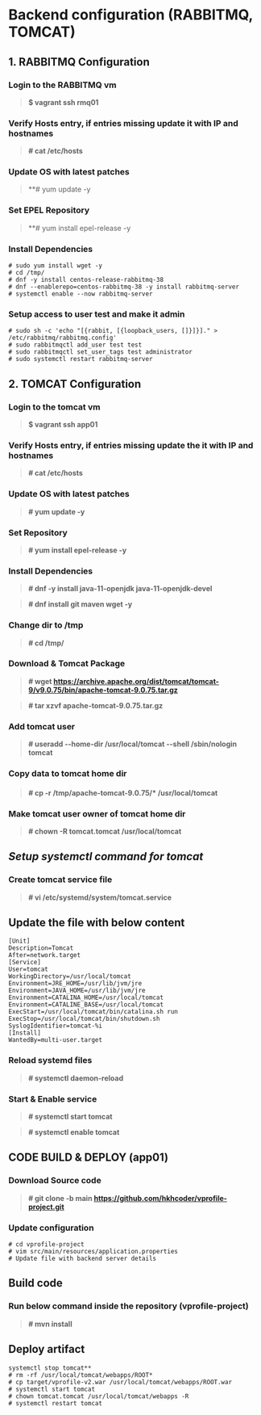 # Backend configuration (RABBITMQ, TOMCAT) 
## 1. RABBITMQ Configuration
### Login to the RABBITMQ vm
>  **$ vagrant ssh rmq01**
### Verify Hosts entry, if entries missing update it with IP and hostnames
>  **# cat /etc/hosts**
### Update OS with latest patches
>  **# yum update -y
### Set EPEL Repository
>  **# yum install epel-release -y
### Install Dependencies
```
# sudo yum install wget -y
# cd /tmp/
# dnf -y install centos-release-rabbitmq-38
# dnf --enablerepo=centos-rabbitmq-38 -y install rabbitmq-server
# systemctl enable --now rabbitmq-server
```
### Setup access to user test and make it admin
```
# sudo sh -c 'echo "[{rabbit, [{loopback_users, []}]}]." > /etc/rabbitmq/rabbitmq.config'
# sudo rabbitmqctl add_user test test
# sudo rabbitmqctl set_user_tags test administrator
# sudo systemctl restart rabbitmq-server
```
## 2. TOMCAT Configuration
### Login to the tomcat vm
>  **$ vagrant ssh app01**
### Verify Hosts entry, if entries missing update the it with IP and hostnames
>  **# cat /etc/hosts**
### Update OS with latest patches
>  **# yum update -y**
### Set Repository
>  **# yum install epel-release -y**
### Install Dependencies
>  **# dnf -y install java-11-openjdk java-11-openjdk-devel**

>  **# dnf install git maven wget -y**

### Change dir to /tmp
>  **# cd /tmp/**
### Download & Tomcat Package
>  **# wget https://archive.apache.org/dist/tomcat/tomcat-9/v9.0.75/bin/apache-tomcat-9.0.75.tar.gz**

> **# tar xzvf apache-tomcat-9.0.75.tar.gz**

### Add tomcat user
> **# useradd --home-dir /usr/local/tomcat --shell /sbin/nologin tomcat**

### Copy data to tomcat home dir
> #### # cp -r /tmp/apache-tomcat-9.0.75/* /usr/local/tomcat
### Make tomcat user owner of tomcat home dir
> **# chown -R tomcat.tomcat /usr/local/tomcat**
## _Setup systemctl command for tomcat_
### Create tomcat service file
> **# vi /etc/systemd/system/tomcat.service**
## Update the file with below content
```
[Unit]
Description=Tomcat
After=network.target
[Service]
User=tomcat
WorkingDirectory=/usr/local/tomcat
Environment=JRE_HOME=/usr/lib/jvm/jre
Environment=JAVA_HOME=/usr/lib/jvm/jre
Environment=CATALINA_HOME=/usr/local/tomcat
Environment=CATALINE_BASE=/usr/local/tomcat
ExecStart=/usr/local/tomcat/bin/catalina.sh run
ExecStop=/usr/local/tomcat/bin/shutdown.sh
SyslogIdentifier=tomcat-%i
[Install]
WantedBy=multi-user.target
```
### Reload systemd files
> **# systemctl daemon-reload**
### Start & Enable service
> **# systemctl start tomcat**

> **# systemctl enable tomcat**
## CODE BUILD & DEPLOY (app01)
### Download Source code
> **# git clone -b main https://github.com/hkhcoder/vprofile-project.git**
### Update configuration
```
# cd vprofile-project
# vim src/main/resources/application.properties
# Update file with backend server details
```
## Build code
### Run below command inside the repository (vprofile-project)
> **# mvn install**
## Deploy artifact
```
systemctl stop tomcat**
# rm -rf /usr/local/tomcat/webapps/ROOT*
# cp target/vprofile-v2.war /usr/local/tomcat/webapps/ROOT.war
# systemctl start tomcat
# chown tomcat.tomcat /usr/local/tomcat/webapps -R
# systemctl restart tomcat
```

